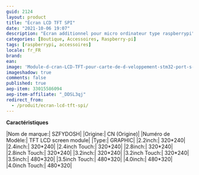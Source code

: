 ```yaml
---
guid: 2124
layout: product 
title: "Écran LCD TFT SPI"
date: "2021-10-06 19:07"
description: "Ecran additionnel pour micro ordinateur type raspberrypi"
categories: [Boutique, Accessoires, Raspberry-pi]
tags: [raspberrypi, accessoires]
locale: fr_FR
brand: 
ean: 
image: 'Module-d-cran-LCD-TFT-pour-carte-de-d-veloppement-stm32-port-s-rie-SPI-seriesctouch.jpg'
imageshadow: true
comments: false
published: true
aep-item: 33015586094
aep-item-affiliate: "_DDSL3qj"
redirect_from: 
  - /produit/ecran-lcd-tft-spi/
---
```


**Caractéristiques**

|Nom de marque:| SZFYDOSH|
|Origine:| CN (Origine)|
|Numéro de Modèle:| TFT LCD screen module|
|Type:| GRAPHIC|
|2.2inch:| 320\*240|
|2.4inch:| 320\*240|
|2.4inch Touch:| 320\*240|
|2.8inch:| 320\*240|
|2.8inch Touch:| 320\*240|
|3.2inch:| 320\*240|
|3.2inch Touch:| 320\*240|
|3.5inch:| 480\*320|
|3.5inch Touch:| 480\*320|
|4.0inch:| 480\*320|
|4.0inch Touch:| 480\*320|
